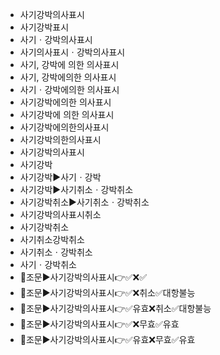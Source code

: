 - 사기강박의사표시
- 사기강박표시
- 사기ㆍ강박의사표시
- 사기의사표시ㆍ강박의사표시
- 사기, 강박에 의한 의사표시
- 사기, 강박에의한 의사표시
- 사기ㆍ강박에의한 의사표시
- 사기강박에의한 의사표시
- 사기강박에 의한 의사표시
- 사기강박에의한의사표시
- 사기강박의한의사표시
- 사기강박의사표시
- 사기강박
- 사기강박▶️사기ㆍ강박
- 사기강박▶️사기취소ㆍ강박취소
- 사기강박취소▶️사기취소ㆍ강박취소
- 사기강박의사표시취소
- 사기강박취소
- 사기취소강박취소
- 사기취소ㆍ강박취소
- 사기ㆍ강박취소
- 📌조문▶️사기강박의사표시👉✅❌✅
- 📌조문▶️사기강박의사표시👉✅❌취소✅대항불능
- 📌조문▶️사기강박의사표시👉✅유효❌취소✅대항불능
- 📌조문▶️사기강박의사표시👉✅❌무효✅유효
- 📌조문▶️사기강박의사표시👉✅유효❌무효✅유효
